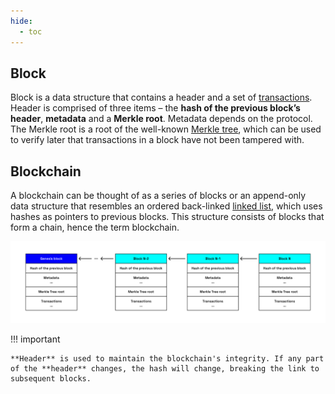 ```yaml
---
hide:
  - toc
---
```


<h2>Block</h2>

Block is a data structure that contains a header and a set of [transactions](./transaction.md). Header is comprised of three items – the **hash of the previous block’s header**, **metadata** and a **Merkle root**. Metadata depends on the protocol. The Merkle root is a root of the well-known [Merkle tree](../chapter4/account-compression-program.md), which can be used to verify later that transactions in a block have not been tampered with.

<h2>Blockchain</h2>

A blockchain can be thought of as a series of blocks or an append-only data structure that resembles an ordered back-linked [linked list](https://en.wikipedia.org/wiki/Linked_list), which uses hashes as pointers to previous blocks. This structure consists of blocks that form a chain, hence the term blockchain.

![Blockchain](../images/blockchain.png)

!!! important

    **Header** is used to maintain the blockchain's integrity. If any part of the **header** changes, the hash will change, breaking the link to subsequent blocks.
